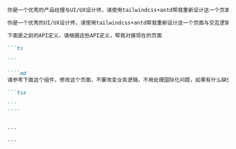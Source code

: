 ```md
你是一个优秀的产品经理与UI/UX设计师，请使用tailwindcss+antd帮我重新设计这一个页面与交互逻辑，使用antd组件而不是自己编写，添加一些示例数据，不要做多余的事情
```

```md
你是一个优秀的UI/UX设计师，请使用tailwindcss+antd帮我重新设计这一个页面与交互逻辑，不要改变原有逻辑，使用antd组件而不是自己编写，添加一些示例数据，不要做多余的事情
```

````md
下面是之前的API定义，请根据这些API定义，帮我对接现在的页面

```ts

```
````

`````md
````md
请参考下面这个组件，修改这个页面，不要改变业务逻辑，不用处理国际化问题，如果有什么缺失的信息，你可以反问我：

```tsx

```
````
`````

````

```

```
````
